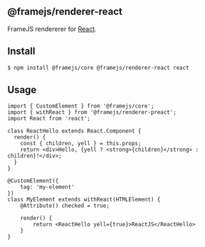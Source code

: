 ## @framejs/renderer-react

FrameJS rendererer for [React](https://reactjs.org/).

## Install

```sh
$ npm install @framejs/core @framejs/renderer-react react
```

## Usage

```tsx
import { CustomElement } from '@framejs/core';
import { withReact } from '@framejs/renderer-preact';
import React from 'react';

class ReactHello extends React.Component {
  render() {
    const { children, yell } = this.props;
    return <div>Hello, {yell ? <strong>{children}</strong> : children}!</div>;
  }
}

@CustomElement({
    tag: 'my-element'
})
class MyElement extends withReact(HTMLElement) {
    @Attribute() checked = true;

    render() {
        return <ReactHello yell={true}>ReactJS</ReactHello>
    }
}
```